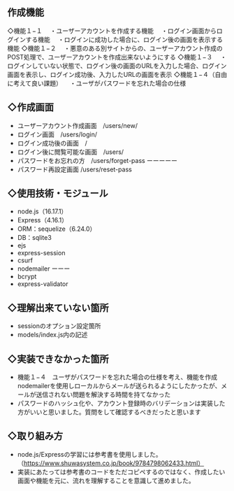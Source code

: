 ## 作成機能
◇機能１−１
　・ユーザーアカウントを作成する機能
　・ログイン画面からログインする機能
　・ログインに成功した場合に、ログイン後の画面を表示する機能
◇機能１−２
　・悪意のある別サイトからの、ユーザーアカウント作成のPOST処理で、ユーザーアカウントを作成出来ないようにする
◇機能１−３
　・ログインしていない状態で、ログイン後の画面のURLを入力した場合、ログイン画面を表示し、ログイン成功後、入力したURLの画面を表示
◇機能１−４（自由に考えて良い課題）
　・ユーザがパスワードを忘れた場合の仕様

## ◇作成画面
- ユーザーアカウント作成画面　/users/new/
- ログイン画面　/users/login/
- ログイン成功後の画面　/
- ログイン後に閲覧可能な画面　/users/
- パスワードをお忘れの方　/users/forget-pass
ーーーーー
- パスワード再設定画面 /users/reset-pass

## ◇使用技術・モジュール
- node.js（16.17.1）
- Express（4.16.1）
- ORM：sequelize（6.24.0）
- DB：sqlite3
- ejs
- express-session
- csurf
- nodemailer
ーーー
- bcrypt
- express-validator

## ◇理解出来ていない箇所
- sessionのオプション設定箇所
- models/index.js内の記述

## ◇実装できなかった箇所
- 機能１−４　ユーザがパスワードを忘れた場合の仕様を考え、機能を作成<br>nodemailerを使用しローカルからメールが送られるようにしたかったが、メールが送信されない問題を解決する時間を持てなかった
- パスワードのハッシュ化や、アカウント登録時のバリデーションは実装した方がいいと思いました。質問をして確認するべきだったと思います

## ◇取り組み方
- node.js/Expressの学習には参考書を使用しました。（https://www.shuwasystem.co.jp/book/9784798062433.html）
- 実装にあたっては参考書のコードをただコピペするのではなく、作成したい画面や機能を元に、流れを理解することを意識して進めました。
